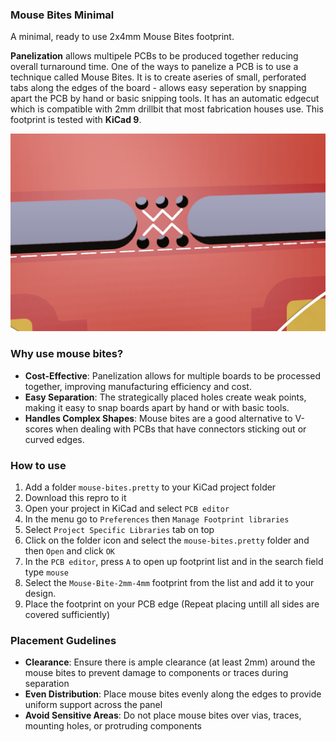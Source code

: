 ### Mouse Bites Minimal
A minimal, ready to use 2x4mm Mouse Bites footprint. 

**Panelization** allows multipele PCBs to be produced together reducing overall turnaround time. One of the ways to panelize a PCB is to use a technique called Mouse Bites. It is to create aseries of small, perforated tabs along the edges of the board - allows easy seperation by snapping apart the PCB by hand or basic snipping tools. It has an automatic edgecut which is compatible with 2mm drillbit that most fabrication houses use. This footprint is tested with **KiCad 9**. 



![Alt text](./mouse-bites.png?raw=true "Mouse Bites on a PCB (rendering)")

### Why use mouse bites?
* **Cost-Effective**: Panelization allows for multiple boards to be processed together, improving manufacturing efficiency and cost. 
* **Easy Separation**: The strategically placed holes create weak points, making it easy to snap boards apart by hand or with basic tools. 
* **Handles Complex Shapes**: Mouse bites are a good alternative to V-scores when dealing with PCBs that have connectors sticking out or curved edges. 

### How to use
1. Add a folder `mouse-bites.pretty` to your KiCad project folder
2. Download this repro to it
4. Open your project in KiCad and select `PCB editor`
5. In the menu go to `Preferences` then `Manage Footprint libraries`
6. Select `Project Specific Libraries` tab on top
7. Click on the folder icon  and select the `mouse-bites.pretty` folder and then `Open` and click `OK`
8. In the `PCB editor`, press `A` to open up footprint list and in the search field type `mouse`
9. Select the `Mouse-Bite-2mm-4mm` footprint from the list and add it to your design.
10. Place the footprint on your PCB edge (Repeat placing untill all sides are covered sufficiently)

### Placement Gudelines
* **Clearance**: Ensure there is ample clearance (at least 2mm) around the mouse bites to prevent damage to components or traces during separation
* **Even Distribution**: Place mouse bites evenly along the edges to provide uniform support across the panel
* **Avoid Sensitive Areas**: Do not place mouse bites over vias, traces, mounting holes, or protruding components

